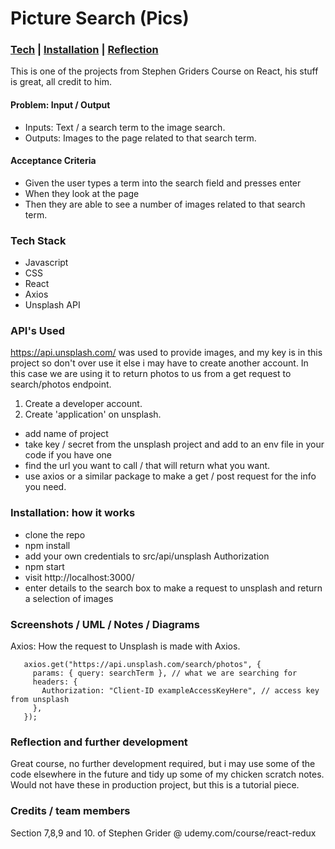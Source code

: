 # Picture Search (Pics)

### [Tech](#tech) | [Installation](#installation) | [Reflection](#reflection)

This is one of the projects from Stephen Griders Course on React, his stuff is great, all credit to him.

#### Problem: Input / Output

- Inputs: Text / a search term to the image search.
- Outputs: Images to the page related to that search term.

#### Acceptance Criteria

- Given the user types a term into the search field and presses enter
- When they look at the page
- Then they are able to see a number of images related to that search term.

### <a name="tech">Tech Stack</a>

* Javascript
* CSS
* React
* Axios
* Unsplash API

### API's Used

https://api.unsplash.com/ was used to provide images, and my key is in this project so don't over use it else i may have to create another account. In this case we are using it to return photos to us from a get request to search/photos endpoint.

1. Create a developer account.
2. Create 'application' on unsplash.
- add name of project
- take key / secret from the unsplash project and add to an env file in your code if you have one
- find the url you want to call / that will return what you want.
- use axios or a similar package to make a get / post request for the info you need.

### <a name="installation">Installation: how it works</a>

* clone the repo
* npm install
* add your own credentials to src/api/unsplash Authorization
* npm start 
* visit http://localhost:3000/
* enter details to the search box to make a request to unsplash and return a selection of images

### <a name="screenshots">Screenshots / UML / Notes / Diagrams</a>

Axios: How the request to Unsplash is made with Axios.

 ```
    axios.get("https://api.unsplash.com/search/photos", {
      params: { query: searchTerm }, // what we are searching for
      headers: {
        Authorization: "Client-ID exampleAccessKeyHere", // access key from unsplash
      },
    });
```

### <a name="reflection">Reflection and further development</a>

Great course, no further development required, but i may use some of the code elsewhere in the future and tidy up some of my chicken scratch notes. Would not have these in production project, but this is a tutorial piece.

### Credits / team members

Section 7,8,9 and 10. of Stephen Grider @ udemy.com/course/react-redux
